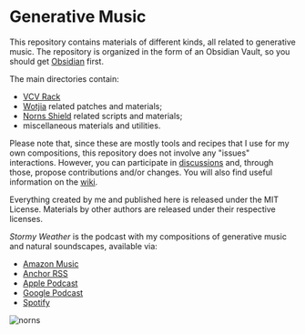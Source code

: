 # Generative Music

This repository contains materials of different kinds, all related to generative music. The repository is organized in the form of an Obsidian Vault, so you should get [Obsidian](https://obsidian.md/) first.

The main directories contain:

- [VCV Rack](https://vcvrack.com/) 
- [Wotjia](https://intermorphic.com/) related patches and materials;
- [Norns Shield](https://monome.org/docs/norns/shield/) related scripts and materials;
-  miscellaneous materials and utilities.

Please note that, since these are mostly tools and recipes that I use for my own compositions, this repository does not involve any "issues" interactions. However, you can participate in [discussions](https://github.com/davideriboli/Generative-Music/discussions) and, through those, propose contributions and/or changes. You will also find useful information on the [wiki](https://github.com/davideriboli/Generative-Music/wiki). 

Everything created by me and published here is released under the MIT License. Materials by other authors are released under their respective licenses.

*Stormy Weather* is the podcast with my compositions of generative music and natural soundscapes, available via:

- [Amazon Music](https://music.amazon.it/podcasts/e0b81e52-bf7b-40cb-b173-06281782b3bd/stormy-weather)
- [Anchor RSS](https://anchor.fm/s/b0514b44/podcast/rss)
- [Apple Podcast](https://podcasts.apple.com/us/podcast/stormy-weather/id1639829213)
- [Google Podcast](https://podcasts.google.com/feed/aHR0cHM6Ly9hbmNob3IuZm0vcy9iMDUxNGI0NC9wb2RjYXN0L3Jzcw)
- [Spotify](https://open.spotify.com/show/5gYvj12S8zWB7ZVpLJ83DI)

![norns](https://user-images.githubusercontent.com/623043/186886820-d668ae8b-6a92-4922-b85c-dc0215545ca9.png)
